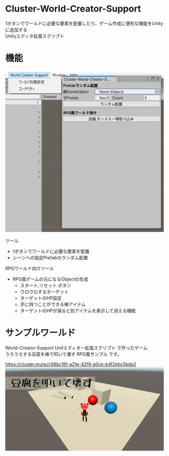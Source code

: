 # Cluster-World-Creator-Support
1ボタンでワールドに必要な要素を配置したり、ゲーム作成に便利な機能をUnityに追加する  
Unityエディタ拡張スクリプト

# 機能
![editor](./res/editor.png)

ツール  
- 1ボタンでワールドに必要な要素を配置  
- シーンへの指定Prefabのランダム配置

RPGワールド向けツール
- RPG風ゲームの元になるObjectの生成  
    - スタート,リセット ボタン  
    - ウロウロするターゲット  
    - ターゲットのHP設定  
    - 手に持つことができる棒アイテム  
    - ターゲットのHPが減ると別アイテムを表示して消える機能  

# サンプルワールド
World-Creator-Support Unitエディター拡張スクリプト で作ったゲーム  
うろうろする豆腐を棒で叩いて壊す RPG風サンプル です。

https://cluster.mu/w/c98bc16f-a21e-42f9-a0ce-b4f2ebc5bde2
![豆腐](./res/rpg-sample.png)
